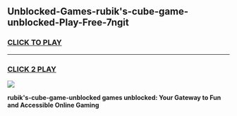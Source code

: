 
## Unblocked-Games-rubik's-cube-game-unblocked-Play-Free-7ngit
<h3>
<a href="https://premium76.site?title=rubik's-cube-game-unblocked&ref=20A">CLICK TO PLAY</a></h3>
<hr>

<h3>
<a href="https://premium76.site?title=rubik's-cube-game-unblocked&ref=20A">CLICK 2 PLAY</a>
  
</h3>

<a href="https://premium76.site?title=rubik's-cube-game-unblocked&ref=20A"><img src="https://clearcache.store/games.png"></a>


**rubik's-cube-game-unblocked games unblocked: Your Gateway to Fun and Accessible Online Gaming**
